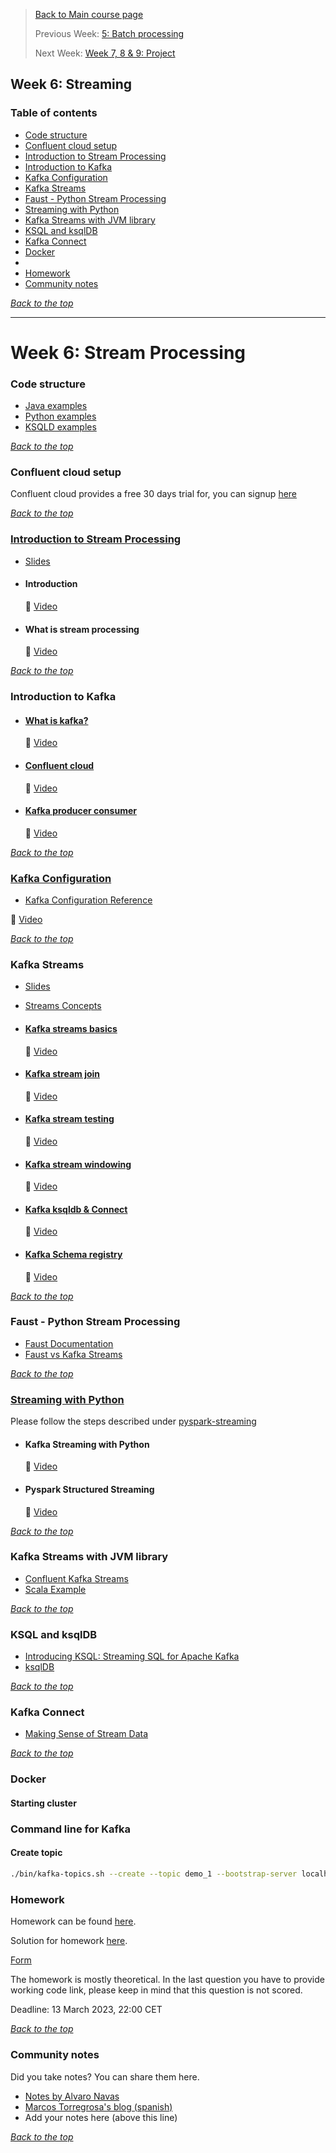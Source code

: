 >[Back to Main course page](../README.md)
>
>Previous Week: [5: Batch processing](../week_5_batch_processing/README.md)
>
>Next Week: [Week 7, 8 & 9: Project](../week_7_project/README.md)


## Week 6: Streaming 

### Table of contents
- [Code structure](#code-structure)
- [Confluent cloud setup](#confluent-cloud-setup)
- [Introduction to Stream Processing](#introduction-to-stream-processing)
- [Introduction to Kafka](#introduction-to-kafka)
- [Kafka Configuration](#kafka-configuration)
- [Kafka Streams](#kafka-streams)
- [Faust - Python Stream Processing](#faust---python-stream-processing)
- [Streaming with Python](#streaming-with-python)
- [Kafka Streams with JVM library](#kafka-streams-with-jvm-library)
- [KSQL and ksqlDB](#ksql-and-ksqldb)
- [Kafka Connect](#kafka-connect)
- [Docker](#docker)
- 
- [Homework](#homework)
- [Community notes](#community-notes)

_[Back to the top](#table-of-contents)_

---

# Week 6: Stream Processing

### Code structure
* [Java examples](java)
* [Python examples](python)
* [KSQLD examples](ksqldb)

_[Back to the top](#table-of-contents)_

### Confluent cloud setup
Confluent cloud provides a free 30 days trial for, you can signup [here](https://www.confluent.io/confluent-cloud/tryfree/)

_[Back to the top](#table-of-contents)_

### [Introduction to Stream Processing](intro_stream_processing.md)
- [Slides](https://docs.google.com/presentation/d/1bCtdCba8v1HxJ_uMm9pwjRUC-NAMeB-6nOG2ng3KujA/edit?usp=sharing)

- #### Introduction

  :movie_camera: [Video](https://www.youtube.com/watch?v=hfvju3iOIP0)

- #### What is stream processing

  :movie_camera: [Video](https://www.youtube.com/watch?v=WxTxKGcfA-k)

_[Back to the top](#table-of-contents)_

### Introduction to Kafka
- #### [What is kafka?](kafka.md)

  :movie_camera: [Video](https://www.youtube.com/watch?v=zPLZUDPi4AY)

- #### [Confluent cloud](confluent_cloud.md)

  :movie_camera: [Video](https://www.youtube.com/watch?v=ZnEZFEYKppw)

- #### [Kafka producer consumer](kafka_producer_consumer.md)

  :movie_camera: [Video](https://www.youtube.com/watch?v=aegTuyxX7Yg)

_[Back to the top](#table-of-contents)_

### [Kafka Configuration](kafka_config.md)
- [Kafka Configuration Reference](https://docs.confluent.io/platform/current/installation/configuration/)

 :movie_camera: [Video](https://www.youtube.com/watch?v=SXQtWyRpMKs)

_[Back to the top](#table-of-contents)_

### Kafka Streams

- [Slides](https://docs.google.com/presentation/d/1fVi9sFa7fL2ZW3ynS5MAZm0bRSZ4jO10fymPmrfTUjE/edit?usp=sharing)

- [Streams Concepts](https://docs.confluent.io/platform/current/streams/concepts.html)

- #### [Kafka streams basics](kafka_streams_basics.md)

  :movie_camera: [Video](https://www.youtube.com/watch?v=dUyA_63eRb0)

- #### [Kafka stream join](kafka_stream_join.md)

  :movie_camera: [Video](https://www.youtube.com/watch?v=NcpKlujh34Y)

- #### [Kafka stream testing](kafka_stream_testing.md)

  :movie_camera: [Video](https://www.youtube.com/watch?v=TNx5rmLY8Pk)

- #### [Kafka stream windowing](kafka_stream_windowing.md)

  :movie_camera: [Video](https://www.youtube.com/watch?v=r1OuLdwxbRc)

- #### [Kafka ksqldb & Connect](kafka_ksqldb_connect.md)

  :movie_camera: [Video](https://www.youtube.com/watch?v=DziQ4a4tn9Y)

- #### [Kafka Schema registry](kafka_schema_registry.md)

  :movie_camera: [Video](https://www.youtube.com/watch?v=tBY_hBuyzwI)

_[Back to the top](#table-of-contents)_

### Faust - Python Stream Processing

- [Faust Documentation](https://faust.readthedocs.io/en/latest/index.html)
- [Faust vs Kafka Streams](https://faust.readthedocs.io/en/latest/playbooks/vskafka.html)

_[Back to the top](#table-of-contents)_

### [Streaming with Python](kafka_python.md)
Please follow the steps described under [pyspark-streaming](python/streams-example/pyspark/README.md)

- #### Kafka Streaming with Python

  :movie_camera: [Video](https://www.youtube.com/watch?v=Y76Ez_fIvtk)

- #### Pyspark Structured Streaming

  :movie_camera: [Video](https://www.youtube.com/watch?v=5hRJ8-6Fpyk)

_[Back to the top](#table-of-contents)_

### Kafka Streams with JVM library

- [Confluent Kafka Streams](https://kafka.apache.org/documentation/streams/)
- [Scala Example](https://github.com/AnkushKhanna/kafka-helper/tree/master/src/main/scala/kafka/schematest)

_[Back to the top](#table-of-contents)_

### KSQL and ksqlDB

- [Introducing KSQL: Streaming SQL for Apache Kafka](https://www.confluent.io/blog/ksql-streaming-sql-for-apache-kafka/)
- [ksqlDB](https://ksqldb.io/)

_[Back to the top](#table-of-contents)_

### Kafka Connect

- [Making Sense of Stream Data](https://medium.com/analytics-vidhya/making-sense-of-stream-data-b74c1252a8f5)

_[Back to the top](#table-of-contents)_

### Docker

#### Starting cluster

### Command line for Kafka

#### Create topic

```bash
./bin/kafka-topics.sh --create --topic demo_1 --bootstrap-server localhost:9092 --partitions 2
```

### Homework

Homework can be found [here](../cohorts/2023/week_6_stream_processing/homework.md).

Solution for homework [here](../cohorts/2023/week_6_stream_processing/homework_my_solutions.md).


[Form](https://forms.gle/rK7268U92mHJBpmW7)

The homework is mostly theoretical. In the last question you have to provide working code link, please keep in mind that this
question is not scored.

Deadline: 13 March 2023, 22:00 CET

_[Back to the top](#table-of-contents)_

### Community notes

Did you take notes? You can share them here.

* [Notes by Alvaro Navas](https://github.com/ziritrion/dataeng-zoomcamp/blob/main/notes/6_streaming.md )
* [Marcos Torregrosa's blog (spanish)](https://www.n4gash.com/2023/data-engineering-zoomcamp-semana-6-stream-processing/)
* Add your notes here (above this line)

_[Back to the top](#table-of-contents)_